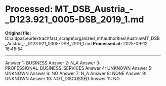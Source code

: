 # Processed: MT_DSB_Austria_-_D123.921_0005-DSB_2019_1.md

**Original file:** D:\aidpas\eurlextract\fast_scrape\organized_mt\authorities\Austria\MT_DSB_Austria_-_D123.921_0005-DSB_2019_1.md
**Processed at:** 2025-09-12 16:45:54

---

Answer 1: BUSINESS
Answer 2: N_A
Answer 3: PROFESSIONAL_BUSINESS_SERVICES
Answer 4: UNKNOWN
Answer 5: UNKNOWN
Answer 6: NO
Answer 7: N_A
Answer 8: NONE
Answer 9: UNKNOWN
Answer 10: NOT_DISCUSSED
Answer 11: NO